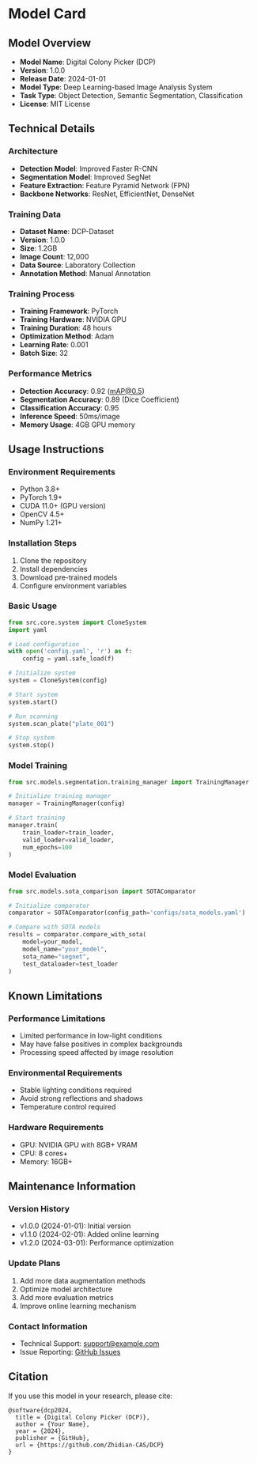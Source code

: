 # Model Card

## Model Overview

- **Model Name**: Digital Colony Picker (DCP)
- **Version**: 1.0.0
- **Release Date**: 2024-01-01
- **Model Type**: Deep Learning-based Image Analysis System
- **Task Type**: Object Detection, Semantic Segmentation, Classification
- **License**: MIT License

## Technical Details

### Architecture
- **Detection Model**: Improved Faster R-CNN
- **Segmentation Model**: Improved SegNet
- **Feature Extraction**: Feature Pyramid Network (FPN)
- **Backbone Networks**: ResNet, EfficientNet, DenseNet

### Training Data
- **Dataset Name**: DCP-Dataset
- **Version**: 1.0.0
- **Size**: 1.2GB
- **Image Count**: 12,000
- **Data Source**: Laboratory Collection
- **Annotation Method**: Manual Annotation

### Training Process
- **Training Framework**: PyTorch
- **Training Hardware**: NVIDIA GPU
- **Training Duration**: 48 hours
- **Optimization Method**: Adam
- **Learning Rate**: 0.001
- **Batch Size**: 32

### Performance Metrics
- **Detection Accuracy**: 0.92 (mAP@0.5)
- **Segmentation Accuracy**: 0.89 (Dice Coefficient)
- **Classification Accuracy**: 0.95
- **Inference Speed**: 50ms/image
- **Memory Usage**: 4GB GPU memory

## Usage Instructions

### Environment Requirements
- Python 3.8+
- PyTorch 1.9+
- CUDA 11.0+ (GPU version)
- OpenCV 4.5+
- NumPy 1.21+

### Installation Steps
1. Clone the repository
2. Install dependencies
3. Download pre-trained models
4. Configure environment variables

### Basic Usage
```python
from src.core.system import CloneSystem
import yaml

# Load configuration
with open('config.yaml', 'r') as f:
    config = yaml.safe_load(f)

# Initialize system
system = CloneSystem(config)

# Start system
system.start()

# Run scanning
system.scan_plate("plate_001")

# Stop system
system.stop()
```

### Model Training
```python
from src.models.segmentation.training_manager import TrainingManager

# Initialize training manager
manager = TrainingManager(config)

# Start training
manager.train(
    train_loader=train_loader,
    valid_loader=valid_loader,
    num_epochs=100
)
```

### Model Evaluation
```python
from src.models.sota_comparison import SOTAComparator

# Initialize comparator
comparator = SOTAComparator(config_path='configs/sota_models.yaml')

# Compare with SOTA models
results = comparator.compare_with_sota(
    model=your_model,
    model_name="your_model",
    sota_name="segnet",
    test_dataloader=test_loader
)
```

## Known Limitations

### Performance Limitations
- Limited performance in low-light conditions
- May have false positives in complex backgrounds
- Processing speed affected by image resolution

### Environmental Requirements
- Stable lighting conditions required
- Avoid strong reflections and shadows
- Temperature control required

### Hardware Requirements
- GPU: NVIDIA GPU with 8GB+ VRAM
- CPU: 8 cores+
- Memory: 16GB+

## Maintenance Information

### Version History
- v1.0.0 (2024-01-01): Initial version
- v1.1.0 (2024-02-01): Added online learning
- v1.2.0 (2024-03-01): Performance optimization

### Update Plans
1. Add more data augmentation methods
2. Optimize model architecture
3. Add more evaluation metrics
4. Improve online learning mechanism

### Contact Information
- Technical Support: support@example.com
- Issue Reporting: [GitHub Issues](https://github.com/Zhidian-CAS/DCP/issues)

## Citation

If you use this model in your research, please cite:

```
@software{dcp2024,
  title = {Digital Colony Picker (DCP)},
  author = {Your Name},
  year = {2024},
  publisher = {GitHub},
  url = {https://github.com/Zhidian-CAS/DCP}
}
``` 